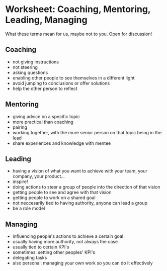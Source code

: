 # Worksheet: Coaching, Mentoring, Leading, Managing

What these terms mean for us, maybe not to you. Open for discussion!

## Coaching

- not giving instructions
- not steering
- asking questions
- enabling other people to see themselves in a different light
- avoid jumping to conclusions or offer solutions
- help the other person to reflect

## Mentoring

- giving advice on a specific topic
- more practical than coaching
- pairing
- working together, with the more senior person on that topic being in the lead
- share experiences and knowledge with mentee

## Leading
- having a vision of what you want to achieve with your team, your company, your product...
- inspire!
- doing actions to steer a group of people into the direction of that vision
- getting people to see and agree with that vision
- getting people to work on a shared goal
- not neccesarily tied to having authority, anyone can lead a group
- be a role model

## Managing
- influencing people's actions to achieve a certain goal
- usually having more authority, not always the case
- usually tied to certain KPI's
- sometimes: setting other peoples' KPI's
- delegating tasks
- also personal: managing your own work so you can do it effectively
